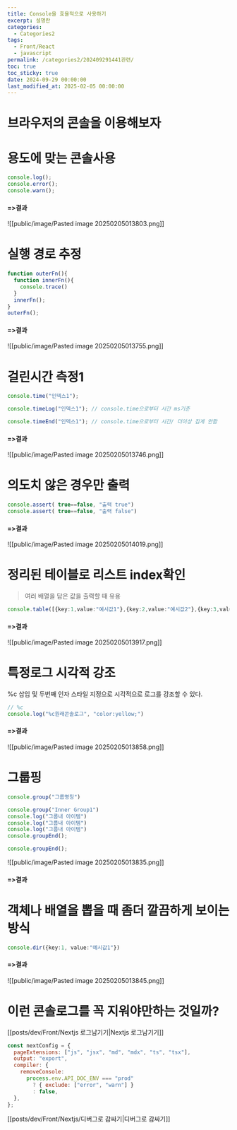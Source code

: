 ```yaml
---
title: Console을 효율적으로 사용하기
excerpt: 설명란
categories:
  - Categories2
tags:
  - Front/React
  - javascript
permalink: /categories2/202409291441관련/
toc: true
toc_sticky: true
date: 2024-09-29 00:00:00
last_modified_at: 2025-02-05 00:00:00
---
```

# 브라우저의 콘솔을 이용해보자


# 용도에 맞는 콘솔사용
```ts
console.log();
console.error();
console.warn();
```
#### =>결과
![[public/image/Pasted image 20250205013803.png]]

# 실행 경로 추정
```ts
function outerFn(){
  function innerFn(){
    console.trace()
  }
  innerFn();
}
outerFn();
```

#### =>결과
![[public/image/Pasted image 20250205013755.png]]

# 걸린시간 측정1
```ts
console.time("인덱스1");

console.timeLog("인덱스1"); // console.time으로부터 시간 ms기준

console.timeEnd("인덱스1"); // console.time으로부터 시간/ 더이상 집계 안함
```

#### =>결과
![[public/image/Pasted image 20250205013746.png]]


# 의도치 않은 경우만 출력
```ts
console.assert( true==false, "출력 true")
console.assert( true==false, "출력 false")
```
#### =>결과
![[public/image/Pasted image 20250205014019.png]]


# 정리된 테이블로 리스트 index확인
> 여러 배열을 담은 값을 출력할 때 유용
```ts
console.table([{key:1,value:"예시값1"},{key:2,value:"예시값2"},{key:3,value:"예시값3"}])
```
#### =>결과
![[public/image/Pasted image 20250205013917.png]]


# 특정로그 시각적 강조

%c 삽입 및 두번째 인자 스타일 지정으로 시각적으로 로그를 강조할 수 있다.
```js
// %c
console.log("%c원래콘솔로그", "color:yellow;")

```
#### =>결과
![[public/image/Pasted image 20250205013858.png]]


# 그룹핑
```js
console.group("그룹명칭")

console.group("Inner Group1")
console.log("그룹내 아이템")
console.log("그룹내 아이템")
console.log("그룹내 아이템")
console.groupEnd();

console.groupEnd();

```
![[public/image/Pasted image 20250205013835.png]]
#### =>결과

# 객체나 배열을 뽑을 때 좀더 깔끔하게 보이는 방식
```ts
console.dir({key:1, value:"예시값1"})

```
#### =>결과
![[public/image/Pasted image 20250205013845.png]]



# 이런 콘솔로그를 꼭 지워야만하는 것일까?
[[posts/dev/Front/Nextjs 로그남기기|Nextjs 로그남기기]]
```js
const nextConfig = {
  pageExtensions: ["js", "jsx", "md", "mdx", "ts", "tsx"],
  output: "export",
  compiler: {
    removeConsole:
      process.env.API_DOC_ENV === "prod"
        ? { exclude: ["error", "warn"] }
        : false,
  },
};
```

[[posts/dev/Front/Nextjs/디버그로 감싸기|디버그로 감싸기]]